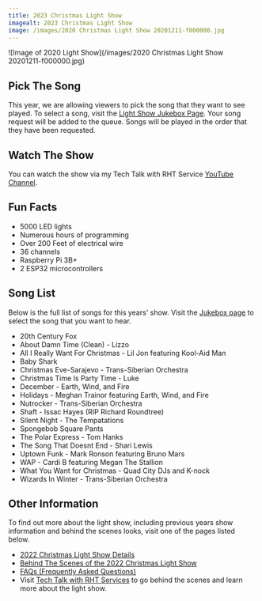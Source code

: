 ```yaml
---
title: 2023 Christmas Light Show
imagealt: 2023 Christmas Light Show
image: /images/2020 Christmas Light Show 20201211-f000000.jpg
---
```


![Image of 2020 Light Show](/images/2020 Christmas Light Show 20201211-f000000.jpg)

## Pick The Song

This year, we are allowing viewers to pick the song that they want to see played. To select a song,
visit the [Light Show Jukebox Page](https://lightshow.thealmostengineer.com). 
Your song request will be added to the queue. Songs will be
played in the order that they have been requested.

## Watch The Show

You can watch the show via my Tech Talk with RHT Service 
<a href="https://www.youtube.com/watch?v=9zVLhOTrREI" target="_blank">YouTube Channel</a>.

## Fun Facts

* 5000 LED lights
* Numerous hours of programming
* Over 200 Feet of electrical wire
* 36 channels
* Raspberry Pi 3B+
* 2 ESP32 microcontrollers

## Song List

Below is the full list of songs for this years' show. Visit the [Jukebox page](https://lightshow.thealmostengineer.com/) to
select the song that you want to hear.

* 20th Century Fox
* About Damn Time (Clean) - Lizzo
* All I Really Want For Christmas - Lil Jon featuring Kool-Aid Man
* Baby Shark
* Christmas Eve-Sarajevo - Trans-Siberian Orchestra
* Christmas Time Is Party Time - Luke
* December - Earth, Wind, and Fire
* Holidays - Meghan Trainor featuring Earth, Wind, and Fire
* Nutrocker - Trans-Siberian Orchestra
* Shaft - Issac Hayes (RIP Richard Roundtree)
* Silent Night - The Tempatations
* Spongebob Square Pants
* The Polar Express - Tom Hanks
* The Song That Doesnt End - Shari Lewis
* Uptown Funk - Mark Ronson featuring Bruno Mars
* WAP - Cardi B featuring Megan The Stallion
* What You Want for Christmas - Quad City DJs and K-nock
* Wizards In Winter - Trans-Siberian Orchestra

## Other Information

To find out more about the light show, including previous years show information and behind the
scenes looks, visit one of the pages listed below.

* [2022 Christmas Light Show Details](/projects/2022-christmas-light-show)
* <a href="https://www.youtube.com/watch?v=-1xZ8bZFQcM" target="_blank">Behind The Scenes of the 2022 Christmas Light Show</a>
* [FAQs (Frequently Asked Questions)](https://lightshow.thealmostengineer.com/faq)
* Visit <a href="https://www.youtube.com/channel/UC4xp-TEEIAL-4XtMVvfRaQw" target="_blank">Tech Talk with RHT Services</a> to go behind the scenes and learn more about the light show.
